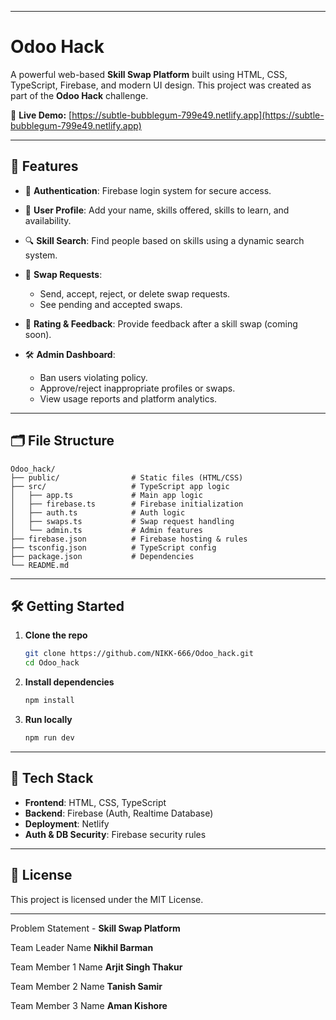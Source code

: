 

---

# Odoo Hack

A powerful web-based **Skill Swap Platform** built using HTML, CSS, TypeScript, Firebase, and modern UI design. This project was created as part of the **Odoo Hack** challenge.

🔗 **Live Demo:** [https://subtle-bubblegum-799e49.netlify.app](https://subtle-bubblegum-799e49.netlify.app)

---

## 🚀 Features

* 🔐 **Authentication**: Firebase login system for secure access.
* 📝 **User Profile**: Add your name, skills offered, skills to learn, and availability.
* 🔍 **Skill Search**: Find people based on skills using a dynamic search system.
* 🔄 **Swap Requests**:

  * Send, accept, reject, or delete swap requests.
  * See pending and accepted swaps.
* 🌟 **Rating & Feedback**: Provide feedback after a skill swap (coming soon).
* 🛠️ **Admin Dashboard**:

  * Ban users violating policy.
  * Approve/reject inappropriate profiles or swaps.
  * View usage reports and platform analytics.

---

## 🗂️ File Structure

```text
Odoo_hack/
├── public/                # Static files (HTML/CSS)
├── src/                   # TypeScript app logic
│   ├── app.ts             # Main app logic
│   ├── firebase.ts        # Firebase initialization
│   ├── auth.ts            # Auth logic
│   ├── swaps.ts           # Swap request handling
│   └── admin.ts           # Admin features
├── firebase.json          # Firebase hosting & rules
├── tsconfig.json          # TypeScript config
├── package.json           # Dependencies
└── README.md
```

---

## 🛠️ Getting Started

1. **Clone the repo**

   ```bash
   git clone https://github.com/NIKK-666/Odoo_hack.git
   cd Odoo_hack
   ```

2. **Install dependencies**

   ```bash
   npm install
   ```

3. **Run locally**

   ```bash
   npm run dev
   ```



---

## 🧩 Tech Stack

* **Frontend**: HTML, CSS, TypeScript
* **Backend**: Firebase (Auth, Realtime Database)
* **Deployment**: Netlify
* **Auth & DB Security**: Firebase security rules

---




## 📄 License

This project is licensed under the MIT License.

---

Problem Statement - **Skill Swap Platform**

Team Leader Name
**Nikhil Barman**

Team Member 1
Name
**Arjit Singh Thakur**

Team Member 2
Name
**Tanish Samir**

Team Member 3
Name
**Aman Kishore**

